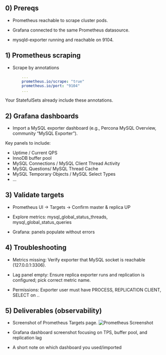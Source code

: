 ## 0) Prereqs

- Prometheus reachable to scrape cluster pods.

- Grafana connected to the same Prometheus datasource.

- mysqld-exporter running and reachable on 9104.

## 1) Prometheus scraping
- Scrape by annotations
    ```yaml
        ...
        prometheus.io/scrape: "true"
        prometheus.io/port: "9104"
        ...
    ```
Your StatefulSets already include these annotations.

## 2) Grafana dashboards

- Import a MySQL exporter dashboard (e.g., Percona MySQL Overview, community “MySQL Exporter”).

Key panels to include:

- Uptime / Current QPS
- InnoDB buffer pool
- MySQL Connections / MySQL Client Thread Activity
- MySQL Questions/ MySQL Thread Cache
- MySQL Temporary Objects / MySQL Select Types
- ...

## 3) Validate targets

- Prometheus UI → Targets → Confirm master & replica UP

- Explore metrics: mysql_global_status_threads, mysql_global_status_queries

- Grafana: panels populate without errors

## 4) Troubleshooting


- Metrics missing: Verify exporter that MySQL socket is reachable (127.0.0.1:3306).

- Lag panel empty: Ensure replica exporter runs and replication is configured; pick correct metric name.

- Permissions: Exporter user must have PROCESS, REPLICATION CLIENT, SELECT on *.*.

## 5) Deliverables (observability)

- Screenshot of Prometheus Targets page.
![Prometheus Screenshot](https://github.com/MasoudEmamie1/arvan-test/blob/master/prometheus.jpg)

- Grafana dashboard screenshot focusing on TPS, buffer pool, and replication lag

- A short note on which dashboard you used/imported